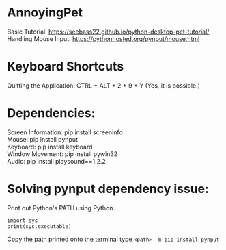 # AnnoyingPet
Basic Tutorial: https://seebass22.github.io/python-desktop-pet-tutorial/  
Handling Mouse Input: https://pythonhosted.org/pynput/mouse.html  

# Keyboard Shortcuts
Quitting the Application: CTRL + ALT + 2 + 9 + Y (Yes, it is possible.)  

# Dependencies:
Screen Information: pip install screeninfo  
Mouse: pip install pynput  
Keyboard: pip install keyboard  
Window Movement: pip install pywin32  
Audio: pip install playsound==1.2.2

# Solving pynput dependency issue:
Print out Python's PATH using Python.  
```
import sys
print(sys.executable)
```
Copy the path printed onto the terminal type `<path> -m pip install pynput`  